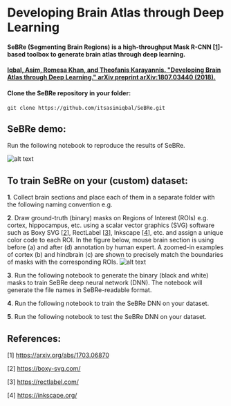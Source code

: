 

# Developing Brain Atlas through Deep Learning
#### SeBRe (Segmenting Brain Regions) is a high-throughput Mask R-CNN [[1](https://arxiv.org/abs/1703.06870)]-based toolbox to generate brain atlas through deep learning.

#### [Iqbal, Asim, Romesa Khan, and Theofanis Karayannis. "Developing Brain Atlas through Deep Learning." arXiv preprint arXiv:1807.03440 (2018).](https://arxiv.org/abs/1807.03440)

#### Clone the SeBRe repository in your folder:
```
git clone https://github.com/itsasimiqbal/SeBRe.git
```
## SeBRe demo:
Run the following notebook to reproduce the results of SeBRe.

![alt text](https://github.com/itsasimiqbal/SeBRe/blob/master/SeBRe_block_diagram.png)

## To train SeBRe on your (custom) dataset:

__1__. Collect brain sections and place each of them in a separate folder with the following naming convention e.g. 

__2__. Draw ground-truth (binary) masks on Regions of Interest (ROIs) e.g. cortex, hippocampus, etc. using a scalar vector graphics (SVG) software such as Boxy SVG [[2](https://boxy-svg.com/)], RectLabel [[3](https://rectlabel.com/)], Inkscape [[4](https://inkscape.org/)], etc. and assign a unique color code to each ROI. In the figure below, mouse brain section is using before (a) and after (d) annotation by human expert. A zoomed-in examples of cortex (b) and hindbrain (c) are shown to precisely match the boundaries of masks with the corresponding ROIs. 
![alt text](https://github.com/itsasimiqbal/SeBRe/blob/master/Supp_figure_1.png)

__3__. Run the following notebook to generate the binary (black and white) masks to train SeBRe deep neural network (DNN). The notebook will generate the file names in SeBRe-readable format.

__4__. Run the following notebook to train the SeBRe DNN on your dataset.

__5__. Run the following notebook to test the SeBRe DNN on your dataset.

## References:

[1] https://arxiv.org/abs/1703.06870

[2] https://boxy-svg.com/

[3] https://rectlabel.com/

[4] https://inkscape.org/
